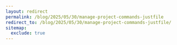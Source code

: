 ```yaml
---
layout: redirect
permalink: /blog/2025/05/30/manage-project-commands-justfile
redirect_to: /blog/2025/05/30/manage-project-commands-justfile/
sitemap:
  exclude: true
---
```

